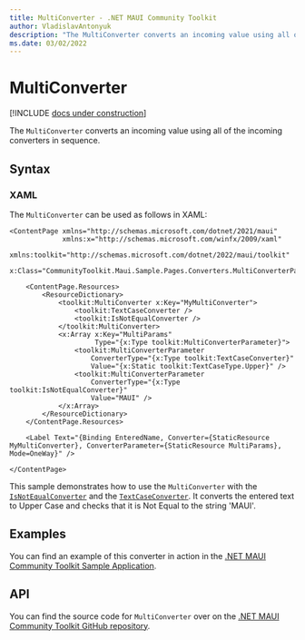 ```yaml
---
title: MultiConverter - .NET MAUI Community Toolkit
author: VladislavAntonyuk
description: "The MultiConverter converts an incoming value using all of the incoming converters in sequence."
ms.date: 03/02/2022
---
```


# MultiConverter

[!INCLUDE [docs under construction](../includes/preview-note.md)]

The `MultiConverter` converts an incoming value using all of the incoming converters in sequence.

## Syntax

### XAML

The `MultiConverter` can be used as follows in XAML:

```xaml
<ContentPage xmlns="http://schemas.microsoft.com/dotnet/2021/maui"
             xmlns:x="http://schemas.microsoft.com/winfx/2009/xaml"
             xmlns:toolkit="http://schemas.microsoft.com/dotnet/2022/maui/toolkit"
             x:Class="CommunityToolkit.Maui.Sample.Pages.Converters.MultiConverterPage">

    <ContentPage.Resources>
        <ResourceDictionary>
            <toolkit:MultiConverter x:Key="MyMultiConverter">
                <toolkit:TextCaseConverter />
                <toolkit:IsNotEqualConverter />
            </toolkit:MultiConverter>
            <x:Array x:Key="MultiParams"
                     Type="{x:Type toolkit:MultiConverterParameter}">
                <toolkit:MultiConverterParameter
                    ConverterType="{x:Type toolkit:TextCaseConverter}"
                    Value="{x:Static toolkit:TextCaseType.Upper}" />
                <toolkit:MultiConverterParameter
                    ConverterType="{x:Type toolkit:IsNotEqualConverter}"
                    Value="MAUI" />
            </x:Array>
        </ResourceDictionary>
    </ContentPage.Resources>

    <Label Text="{Binding EnteredName, Converter={StaticResource MyMultiConverter}, ConverterParameter={StaticResource MultiParams}, Mode=OneWay}" />

</ContentPage>
```

This sample demonstrates how to use the `MultiConverter` with the [`IsNotEqualConverter`](is-not-equal-converter.md) and the [`TextCaseConverter`](text-case-converter.md). It converts the entered text to Upper Case and checks that it is Not Equal to the string 'MAUI'.
            

## Examples

You can find an example of this converter in action in the [.NET MAUI Community Toolkit Sample Application](https://github.com/CommunityToolkit/Maui/blob/main/samples/CommunityToolkit.Maui.Sample/Pages/Converters/MultiConverterPage.xaml).

## API

You can find the source code for `MultiConverter` over on the [.NET MAUI Community Toolkit GitHub repository](https://github.com/CommunityToolkit/Maui/blob/main/src/CommunityToolkit.Maui/Converters/MultiConverter.shared.cs).
